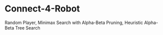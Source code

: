 # Connect-4-Robot
Random Player, Minimax Search with Alpha-Beta Pruning, Heuristic Alpha-Beta Tree Search
